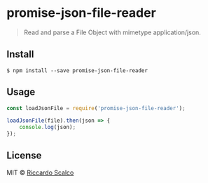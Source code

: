 # promise-json-file-reader

> Read and parse a File Object with mimetype application/json.

## Install

```
$ npm install --save promise-json-file-reader
```

## Usage

```js
const loadJsonFile = require('promise-json-file-reader');

loadJsonFile(file).then(json => {
	console.log(json);
});
```

## License

MIT © [Riccardo Scalco](https://riccardoscalco.github.io/)